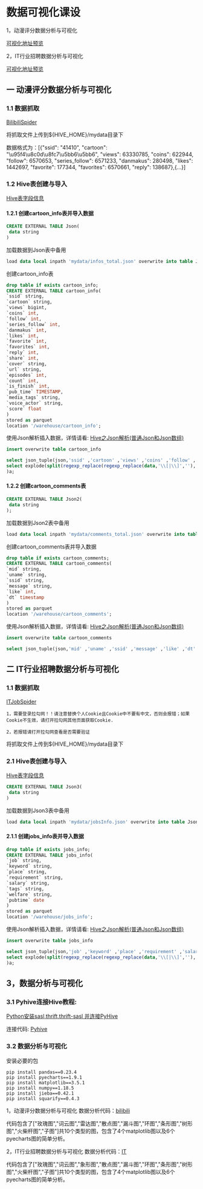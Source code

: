 # 数据可视化课设
1，动漫评分数据分析与可视化

[可视化地址预览](https://nmydt.gitee.io/project/cartoon/html/)

2，IT行业招聘数据分析与可视化

[可视化地址预览](https://nmydt.gitee.io/project/IT/html/)

## 一 动漫评分数据分析与可视化

### 1.1 数据抓取
[BilibiliSpider](cartoon/BilibiliSpider.ipynb)

将抓取文件上传到${HIVE_HOME}/mydata目录下

数据格式为：[{"ssid": "41410", "cartoon": "\u95f4\u8c0d\u8fc7\u5bb6\u5bb6", "views": 63330785, "coins": 622944, "follow": 6570653, "series_follow": 6571233, "danmakus": 280498, "likes": 1442697, "favorite": 177344, "favorites": 6570661, "reply": 138687},{...}]
### 1.2 Hive表创建与导入
[Hive表字段信息](HiveTableInfo.txt)

#### 1.2.1 创建cartoon_info表并导入数据

```sql
CREATE EXTERNAL TABLE Json(
 data string
)
```
加载数据到Json表中备用
```sql
load data local inpath 'mydata/infos_total.json' overwrite into table Json;
```
创建cartoon_info表
```sql
drop table if exists cartoon_info;
CREATE EXTERNAL TABLE cartoon_info(
`ssid` string,
`cartoon` string,
`views` bigint,
`coins` int,
`follow` int,
`series_follow` int,
`danmakus` int,
`likes` int,
`favorite` int,
`favorites` int,
`reply` int,
`share` int,
`cover` string,
`url` string,
`episodes` int,
`count` int,
`is_finish` int,
`pub_time` TIMESTAMP,
`media_tags` string,
`voice_actor` string,
`score` float
)
stored as parquet
location '/warehouse/cartoon_info';
```
使用Json解析插入数据，详情请看: [Hive之Json解析(普通Json和Json数组)](https://blog.csdn.net/a12355556/article/details/124565275)
```sql
insert overwrite table cartoon_info

select json_tuple(json,'ssid' ,'cartoon' ,'views' ,'coins' ,'follow' ,'series_follow' ,'danmakus' ,'likes' ,'favorite' ,'favorites' ,'reply' ,'share' ,'cover' ,'url','episodes' ,'count' ,'is_finish' ,'pub_time','media_tags','voice_actor','score') from (
select explode(split(regexp_replace(regexp_replace(data,'\\[|\\]',''),'\\}\\, \\{','\\}\\;\\{' )  ,'\\;'))  as json from Json
)a;
```
#### 1.2.2 创建cartoon_comments表
```sql
CREATE EXTERNAL TABLE Json2(
 data string
);
```
加载数据到Json2表中备用
```sql
load data local inpath 'mydata/comments_total.json' overwrite into table Json2;
```
创建cartoon_comments表并导入数据
```sql
drop table if exists cartoon_comments;
CREATE EXTERNAL TABLE cartoon_comments(
`mid` string,
`uname` string,
`ssid` string,
`message` string,
`like` int,
`dt` timestamp
)
stored as parquet
location '/warehouse/cartoon_comments';
```
使用Json解析插入数据，详情请看: [Hive之Json解析(普通Json和Json数组)](https://blog.csdn.net/a12355556/article/details/124565275)
```sql
insert overwrite table cartoon_comments

select json_tuple(json,'mid' ,'uname' ,'ssid' ,'message' ,'like' ,'dt' ) from (select explode(split(regexp_replace(regexp_replace(data,'\\[|\\]',''),'\\}\\, \\{','\\}\\;\\;\\;\\{' )  ,'\\;\\;\\;')) as json from Json2)a;
```
## 二 IT行业招聘数据分析与可视化

### 1.1 数据抓取

[ITJobSpider](IT/ITJobSpider.ipynb)

`1，需要登录拉勾网！！请注意替换个人Cookie且Cookie中不要有中文，否则会报错；如果Cookie不生效，请打开拉勾网其他页面获取Cookie.`

`2，若报错请打开拉勾网查看是否需要验证`

将抓取文件上传到${HIVE_HOME}/mydata目录下

### 2.1 Hive表创建与导入

[Hive表字段信息](src/HiveTableInfo.txt)

```sql
CREATE EXTERNAL TABLE Json3(
 data string
)
```
加载数据到Json3表中备用
```sql
load data local inpath 'mydata/jobsInfo.json' overwrite into table Json3;
```
#### 2.1.1 创建jobs_info表并导入数据
```sql
drop table if exists jobs_info;
CREATE EXTERNAL TABLE jobs_info(
`job` string,
`keyword` string,
`place` string,
`requirement` string,
`salary` string,
`tags` string,
`welfare` string,
`pubtime` date
)
stored as parquet
location '/warehouse/jobs_info';
```
使用Json解析插入数据，详情请看: [Hive之Json解析(普通Json和Json数组)](https://blog.csdn.net/a12355556/article/details/124565275)
```sql
insert overwrite table jobs_info

select json_tuple(json,'job' ,'keyword' ,'place' ,'requirement' ,'salary' ,'tags' ,'welfare' ,'pubtime') from (
select explode(split(regexp_replace(regexp_replace(data,'\\[|\\]',''),'\\}\\, \\{','\\}\\;\\{' )  ,'\\;'))  as json from Json3
)a;
```
## 3，数据分析与可视化

### 3.1 Pyhive连接Hive教程:

[Python安装sasl,thrift,thrift-sasl 并连接PyHive](https://blog.csdn.net/a12355556/article/details/124580555)

连接代码: [Pyhive](pyhive.ipynb)

### 3.2 数据分析与可视化

安装必要的包
```shell
pip install pandas==0.23.4
pip install pyecharts==1.9.1
pip install matplotlib==3.5.1
pip install numpy==1.18.5
pip install jieba==0.42.1
pip install squarify==0.4.3
```

1，动漫评分数据分析与可视化
数据分析代码：[bilibili](cartoon/bilibili.ipynb)

代码包含了["玫瑰图","词云图","雷达图","散点图","漏斗图","环图","条形图","树形图","火柴杆图","子图"]共10个类型的图，包含了4个matplotlib图以及6个pyecharts图的简单分析。

2，IT行业招聘数据分析与可视化
数据分析代码：[IT](IT/IT.ipynb)

代码包含了["玫瑰图","词云图","象形图","散点图","漏斗图","环图","条形图","树形图","火柴杆图","子图"]共10个类型的图，包含了4个matplotlib图以及6个pyecharts图的简单分析。
